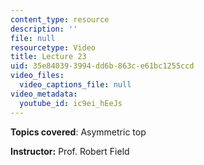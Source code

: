 ```yaml
---
content_type: resource
description: ''
file: null
resourcetype: Video
title: Lecture 23
uid: 35e84039-3994-dd6b-863c-e61bc1255ccd
video_files:
  video_captions_file: null
video_metadata:
  youtube_id: ic9ei_hEeJs
---
```


**Topics covered**: Asymmetric top

**Instructor:** Prof. Robert Field